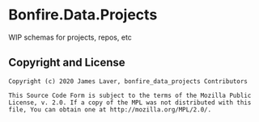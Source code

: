 # Bonfire.Data.Projects

<!-- [hex](https://hex.pm/bonfire_data_projects) [hexdocs](https://hexdocs.pm/bonfire_data_projects) -->

WIP schemas for projects, repos, etc

## Copyright and License

    Copyright (c) 2020 James Laver, bonfire_data_projects Contributors
    
    This Source Code Form is subject to the terms of the Mozilla Public
    License, v. 2.0. If a copy of the MPL was not distributed with this
    file, You can obtain one at http://mozilla.org/MPL/2.0/.

